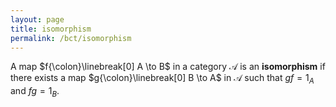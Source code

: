 ```yaml
---
layout: page
title: isomorphism
permalink: /bct/isomorphism
---
```

A map $f{\colon}\linebreak[0] A \to B$ in a category $\mathscr{A}$ is an **isomorphism**    if there exists a map $g{\colon}\linebreak[0] B \to A$ in $\mathscr{A}$ such that $gf = 1_A$ and $fg = 1_B$.
